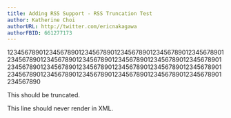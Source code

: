 ```yaml
---
title: Adding RSS Support - RSS Truncation Test
author: Katherine Choi
authorURL: http://twitter.com/ericnakagawa
authorFBID: 661277173
---
```


1234567890123456789012345678901234567890123456789012345678901234567890123456789012345678901234567890123456789012345678901234567890123456789012345678901234567890123456789012345678901234567890123456789012345678901234567890123456789012345678901234567890

This should be truncated.

<!--truncate-->

This line should never render in XML.
